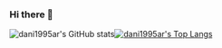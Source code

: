 ### Hi there 👋

<!--
**dani1995ar/dani1995ar** is a ✨ _special_ ✨ repository because its `README.md` (this file) appears on your GitHub profile.

Here are some ideas to get you started:

- 🔭 I’m currently working on ...
- 🌱 I’m currently learning ...
- 👯 I’m looking to collaborate on ...
- 🤔 I’m looking for help with ...
- 💬 Ask me about ...
- 📫 How to reach me: ...
- 😄 Pronouns: ...
- ⚡ Fun fact: ...
-->

![dani1995ar's GitHub stats](https://github-readme-stats.vercel.app/api?username=dani1995ar&count_private=true&show_icons=true&theme=gradient&hide_title=true)[![dani1995ar's Top Langs](https://github-readme-stats.vercel.app/api/top-langs/?username=dani1995ar&theme=gradient&layout=compact)](https://github.com/anuraghazra/github-readme-stats)


